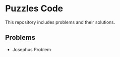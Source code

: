 # Puzzles Code

This repository includes problems and their solutions.

## Problems

- Josephus Problem